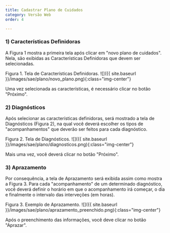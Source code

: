 ```yaml
---
title: Cadastrar Plano de Cuidados
category: Versão Web
order: 4

---
```


### 1) Características Definidoras
A Figura 1 mostra a primeira tela após clicar em "novo plano de cuidados". Nela, são exibidas as Características Definidoras que devem ser selecionadas.

Figura 1. Tela de Características Definidoras.
![]({{ site.baseurl }}/images/sae/plano/novo_plano.png){:class="img-center"}

Uma vez selecionada as características, é necessário clicar no botão "Próximo".

### 2) Diagnósticos
Após selecionar as características definidoras, será mostrado a tela de Diagnósticos (Figura 2), na qual você deverá escolher os tipos de "acompanhamentos" que deverão ser feitos para cada diagnóstico.

Figura 2. Tela de Diagnósticos.
![]({{ site.baseurl }}/images/sae/plano/diagnosticos.png){:class="img-center"}

Mais uma vez, você deverá clicar no botão "Próximo".

### 3) Aprazamento
Por consequência, a tela de Aprazamento será exibida assim como mostra a Figura 3. Para cada "acompanhamento" de um determinado diagnóstico, você deverá definir o horário em que o acompanhamento irá começar, o dia e finalmente o intervalo das interveções (em horas).

Figura 3. Exemplo de Aprazamento.
![]({{ site.baseurl }}/images/sae/plano/aprazamento_preenchido.png){:class="img-center"}

Após o preenchimento das informações, você deve clicar no botão "Aprazar".
